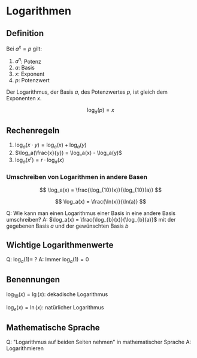 # Logarithmen

## Definition

Bei $a^x = p$ gilt:

1. $a^n$: Potenz
2. $a$: Basis
3. $x$: Exponent
4. $p$: Potenzwert

Der Logarithmus, der Basis $a$, des Potenzwertes $p$, ist gleich dem Exponenten $x$.

$$
\log_a(p) = x
$$

## Rechenregeln

1. $\log_a(x \cdot y) = \log_a(x) + \log_a(y)$
2. $\log_a(\frac{x}{y}) = \log_a(x) - \log_a(y)$
3. $\log_a(x^r) = r \cdot \log_a(x)$

### Umschreiben von Logarithmen in andere Basen

$$
\log_a(x) = \frac{\log_{10}(x)}{\log_{10}(a)}
$$

$$
\log_a(x) = \frac{\ln(x)}{\ln(a)}
$$

Q: Wie kann man einen Logarithmus einer Basis in eine andere Basis umschreiben?
A: $\log_a(x) = \frac{\log_{b}(x)}{\log_{b}(a)}$ mit der gegebenen Basis $a$ und der gewünschten Basis $b$
<!--ID: 1758096043624-->

## Wichtige Logarithmenwerte

Q: $\log_a(1) =$ ?
A: Immer $\log_a(1) = 0$
<!--ID: 1758095701348-->

## Benennungen

$\log_10(x) = \lg(x)$: dekadische Logarithmus

$\log_e(x) = \ln(x)$: natürlicher Logarithmus

## Mathematische Sprache

Q: "Logarithmus auf beiden Seiten nehmen" in mathematischer Sprache
A: Logarithmieren
<!--ID: 1758094921850-->
